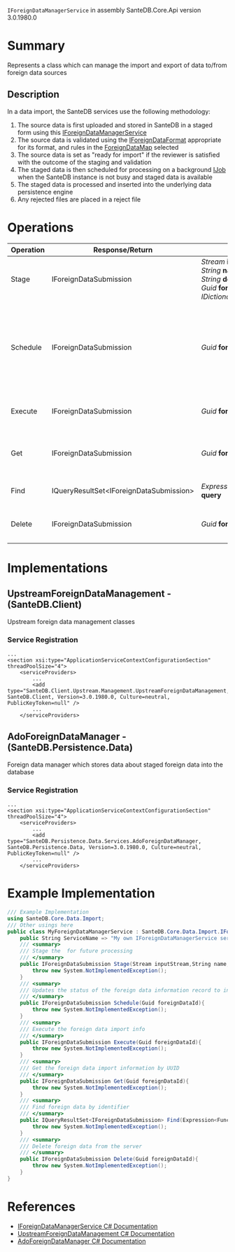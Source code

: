 `IForeignDataManagerService` in assembly SanteDB.Core.Api version 3.0.1980.0

# Summary
Represents a class which can manage the import and export of data to/from foreign data sources

## Description
In a data import, the SanteDB services use the following methodology:
            
1. The source data is first uploaded and stored in SanteDB in a staged form using this [IForeignDataManagerService](http://santesuite.org/assets/doc/net/html/T_SanteDB_Core_Data_Import_IForeignDataManagerService.htm)
1. The source data is validated using the [IForeignDataFormat](http://santesuite.org/assets/doc/net/html/T_SanteDB_Core_Data_Import_IForeignDataFormat.htm) appropriate for its format, and rules in the [ForeignDataMap](http://santesuite.org/assets/doc/net/html/T_SanteDB_Core_Data_Import_Definition_ForeignDataMap.htm) selected
1. The source data is set as "ready for import" if the reviewer is satisfied with the outcome of the staging and validation
1. The staged data is then scheduled for processing on a background [IJob](http://santesuite.org/assets/doc/net/html/T_SanteDB_Core_Jobs_IJob.htm) when the SanteDB instance is not busy and staged data is available
1. The staged data is processed and inserted into the underlying data persistence engine
1. Any rejected files are placed in a reject file

# Operations

|Operation|Response/Return|Input/Parameter|Description|
|-|-|-|-|
|Stage|IForeignDataSubmission|*Stream* **inputStream**<br/>*String* **name**<br/>*String* **description**<br/>*Guid* **foreignDataMapKey**<br/>*IDictionary&lt;String,String>* **parameterValues**|Stage the  for future processing|
|Schedule|IForeignDataSubmission|*Guid* **foreignDataId**|Updates the status of the foreign data information record to indicate it is ready for staging|
|Execute|IForeignDataSubmission|*Guid* **foreignDataId**|Execute the foreign data import info|
|Get|IForeignDataSubmission|*Guid* **foreignDataId**|Get the foreign data import information by UUID|
|Find|IQueryResultSet&lt;IForeignDataSubmission>|*Expression&lt;Func&lt;IForeignDataSubmission,Boolean>>* **query**|Find foreign data by identifier|
|Delete|IForeignDataSubmission|*Guid* **foreignDataId**|Delete foreign data from the server|

# Implementations


## UpstreamForeignDataManagement - (SanteDB.Client)
Upstream foreign data management classes

### Service Registration
```markup
...
<section xsi:type="ApplicationServiceContextConfigurationSection" threadPoolSize="4">
	<serviceProviders>
		...
		<add type="SanteDB.Client.Upstream.Management.UpstreamForeignDataManagement, SanteDB.Client, Version=3.0.1980.0, Culture=neutral, PublicKeyToken=null" />
		...
	</serviceProviders>
```

## AdoForeignDataManager - (SanteDB.Persistence.Data)
Foreign data manager which stores data about staged foreign data into the database

### Service Registration
```markup
...
<section xsi:type="ApplicationServiceContextConfigurationSection" threadPoolSize="4">
	<serviceProviders>
		...
		<add type="SanteDB.Persistence.Data.Services.AdoForeignDataManager, SanteDB.Persistence.Data, Version=3.0.1980.0, Culture=neutral, PublicKeyToken=null" />
		...
	</serviceProviders>
```
# Example Implementation
```csharp
/// Example Implementation
using SanteDB.Core.Data.Import;
/// Other usings here
public class MyForeignDataManagerService : SanteDB.Core.Data.Import.IForeignDataManagerService { 
	public String ServiceName => "My own IForeignDataManagerService service";
	/// <summary>
	/// Stage the  for future processing
	/// </summary>
	public IForeignDataSubmission Stage(Stream inputStream,String name,String description,Guid foreignDataMapKey,IDictionary<String,String> parameterValues){
		throw new System.NotImplementedException();
	}
	/// <summary>
	/// Updates the status of the foreign data information record to indicate it is ready for staging
	/// </summary>
	public IForeignDataSubmission Schedule(Guid foreignDataId){
		throw new System.NotImplementedException();
	}
	/// <summary>
	/// Execute the foreign data import info
	/// </summary>
	public IForeignDataSubmission Execute(Guid foreignDataId){
		throw new System.NotImplementedException();
	}
	/// <summary>
	/// Get the foreign data import information by UUID
	/// </summary>
	public IForeignDataSubmission Get(Guid foreignDataId){
		throw new System.NotImplementedException();
	}
	/// <summary>
	/// Find foreign data by identifier
	/// </summary>
	public IQueryResultSet<IForeignDataSubmission> Find(Expression<Func<IForeignDataSubmission,Boolean>> query){
		throw new System.NotImplementedException();
	}
	/// <summary>
	/// Delete foreign data from the server
	/// </summary>
	public IForeignDataSubmission Delete(Guid foreignDataId){
		throw new System.NotImplementedException();
	}
}
```

# References

* [IForeignDataManagerService C# Documentation](http://santesuite.org/assets/doc/net/html/T_SanteDB_Core_Data_Import_IForeignDataManagerService.htm)
* [UpstreamForeignDataManagement C# Documentation](http://santesuite.org/assets/doc/net/html/T_SanteDB_Client_Upstream_Management_UpstreamForeignDataManagement.htm)
* [AdoForeignDataManager C# Documentation](http://santesuite.org/assets/doc/net/html/T_SanteDB_Persistence_Data_Services_AdoForeignDataManager.htm)
